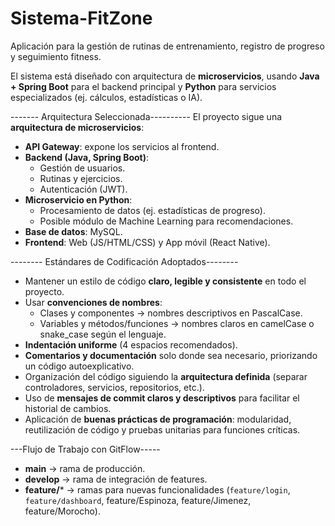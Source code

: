 # Sistema-FitZone
Aplicación para la gestión de rutinas de entrenamiento, registro de progreso y seguimiento fitness.

El sistema está diseñado con arquitectura de **microservicios**, usando **Java + Spring Boot** para el backend principal y **Python** para servicios especializados (ej. cálculos, estadísticas o IA).

------- Arquitectura Seleccionada----------
El proyecto sigue una **arquitectura de microservicios**:
- **API Gateway**: expone los servicios al frontend.
- **Backend (Java, Spring Boot)**:  
  - Gestión de usuarios.  
  - Rutinas y ejercicios.  
  - Autenticación (JWT).  
- **Microservicio en Python**:  
  - Procesamiento de datos (ej. estadísticas de progreso).  
  - Posible módulo de Machine Learning para recomendaciones.  
- **Base de datos**: MySQL.  
- **Frontend**: Web (JS/HTML/CSS) y App móvil (React Native).  

-------- Estándares de Codificación Adoptados--------

- Mantener un estilo de código **claro, legible y consistente** en todo el proyecto.  
- Usar **convenciones de nombres**:
  - Clases y componentes → nombres descriptivos en PascalCase.
  - Variables y métodos/funciones → nombres claros en camelCase o snake_case según el lenguaje.
- **Indentación uniforme** (4 espacios recomendados).  
- **Comentarios y documentación** solo donde sea necesario, priorizando un código autoexplicativo.  
- Organización del código siguiendo la **arquitectura definida** (separar controladores, servicios, repositorios, etc.).  
- Uso de **mensajes de commit claros y descriptivos** para facilitar el historial de cambios.  
- Aplicación de **buenas prácticas de programación**: modularidad, reutilización de código y pruebas unitarias para funciones críticas.  


---Flujo de Trabajo con GitFlow-----
- **main** → rama de producción.  
- **develop** → rama de integración de features.  
- **feature/*** → ramas para nuevas funcionalidades (`feature/login`, `feature/dashboard`, feature/Espinoza, feature/Jimenez, feature/Morocho).


